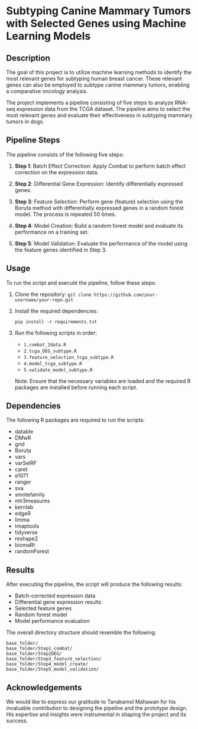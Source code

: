 # Subtyping Canine Mammary Tumors with Selected Genes using Machine Learning Models

## Description

The goal of this project is to utilize machine learning methods to identify the most relevant genes for subtyping human breast cancer. These relevant genes can also be employed to subtype canine mammary tumors, enabling a comparative oncology analysis.

The project implements a pipeline consisting of five steps to analyze RNA-seq expression data from the TCGA dataset. The pipeline aims to select the most relevant genes and evaluate their effectiveness in subtyping mammary tumors in dogs.

## Pipeline Steps

The pipeline consists of the following five steps:

1. **Step 1**: Batch Effect Correction: Apply Combat to perform batch effect correction on the expression data.

2. **Step 2**: Differential Gene Expression: Identify differentially expressed genes.

3. **Step 3**: Feature Selection: Perform gene (feature) selection using the Boruta method with differentially expressed genes in a random forest model. The process is repeated 50 times.

4. **Step 4**: Model Creation: Build a random forest model and evaluate its performance on a training set.

5. **Step 5**: Model Validation: Evaluate the performance of the model using the feature genes identified in Step 3.

## Usage

To run the script and execute the pipeline, follow these steps:

1. Clone the repository: `git clone https://github.com/your-username/your-repo.git`

2. Install the required dependencies:

   ```
   pip install -r requirements.txt
   ```

3. Run the following scripts in order:

   - `1.combat_2data.R`
   - `2.tcga_DEG_subtype.R`
   - `3.feature_selection_tcga_subtype.R`
   - `4.model_tcga_subtype.R`
   - `5.validate_model_subtype.R`

   Note: Ensure that the necessary variables are loaded and the required R packages are installed before running each script.

## Dependencies

The following R packages are required to run the scripts:

- datable
- DMwR
- grid
- Boruta
- vars
- varSelRF
- caret
- e1071
- ranger
- sva
- smotefamily
- mlr3measures
- kernlab
- edgeR
- limma
- tmaptools
- tidyverse
- reshape2
- biomaRt
- randomForest

## Results

After executing the pipeline, the script will produce the following results:

- Batch-corrected expression data
- Differential gene expression results
- Selected feature genes
- Random forest model
- Model performance evaluation

The overall directory structure should resemble the following:

```
base_folder/
base_folder/Step1_combat/
base_folder/Step2DEG/
base_folder/Step3_feature_selection/
base_folder/Step4_model_create/
base_folder/Step5_model_validation/
```

## Acknowledgements

We would like to express our gratitude to Tanakamol Mahawan for his invaluable contribution to designing the pipeline and the prototype design. His expertise and insights were instrumental in shaping the project and its success.
